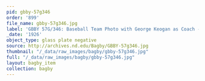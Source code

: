 ```yaml
---
pid: gbby-57g346
order: '899'
file_name: gbby-57g346.jpg
label: 'GBBY 57G/346: Baseball Team Photo with George Keogan as Coach - 1926'
_date: '1926'
object_type: glass plate negative
source: http://archives.nd.edu/Bagby/GBBY-57g346.jpg
thumbnail: "/_data/raw_images/bagby/gbby-57g346.jpg"
full: "/_data/raw_images/bagby/gbby-57g346.jpg"
layout: bagby_item
collection: bagby
---
```

